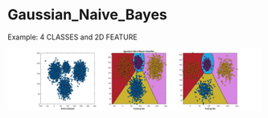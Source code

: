 # Gaussian_Naive_Bayes

Example: 4 CLASSES and 2D FEATURE

![alt text](https://github.com/PuneetDheer/MACHINE_LEARNING/blob/master/Classifier/MATLAB_SCRIPT/Gaussian_Naive_Bayes/GNBC.jpg)
